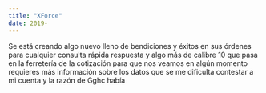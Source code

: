 ```yaml
---
title: "XForce"
date: 2019-
---
```


Se está creando algo nuevo lleno de bendiciones y éxitos en sus órdenes para cualquier consulta rápida respuesta y algo más de calibre 10 que pasa en la ferretería de la cotización para que nos veamos en algún momento requieres más información sobre los datos que se me dificulta contestar a mi cuenta y la razón de
Gghc había

